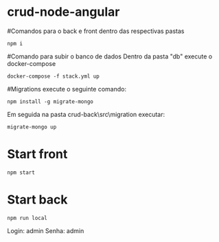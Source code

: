 # crud-node-angular


#Comandos para o back e front dentro das respectivas pastas
```
npm i 

```


#Comando para subir o banco de dados
Dentro da pasta "db" execute o docker-compose
```
docker-compose -f stack.yml up
```

#Migrations
execute o seguinte comando: 

```
npm install -g migrate-mongo
```

 Em seguida na pasta crud-back\src\migration executar:
 ```
 migrate-mongo up
 
 ```


# Start front
```
npm start
```

# Start back
```
npm run local
```

Login: admin
Senha: admin
